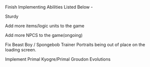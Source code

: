 Finish Implementing Abilities Listed Below -

Sturdy

Add more items/logic units to the game

Add more NPCS to the game(ongoing)

Fix Beast Boy / Spongebob Trainer Portraits being out of place on the loading screen.

Implement Primal Kyogre/Primal Groudon Evolutions
